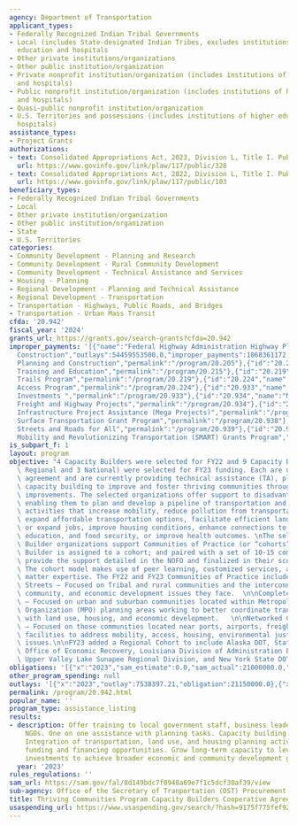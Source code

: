 ```yaml
---
agency: Department of Transportation
applicant_types:
- Federally Recognized Indian Tribal Governments
- Local (includes State-designated Indian Tribes, excludes institutions of higher
  education and hospitals
- Other private institutions/organizations
- Other public institution/organization
- Private nonprofit institution/organization (includes institutions of higher education
  and hospitals)
- Public nonprofit institution/organization (includes institutions of higher education
  and hospitals)
- Quasi-public nonprofit institution/organization
- U.S. Territories and possessions (includes institutions of higher education and
  hospitals)
assistance_types:
- Project Grants
authorizations:
- text: Consolidated Appropriations Act, 2023, Division L, Title I. Pub. L. 117, 328.
  url: https://www.govinfo.gov/link/plaw/117/public/328
- text: Consolidated Appropriations Act, 2022, Division L, Title I. Pub. L. 117, 103.
  url: https://www.govinfo.gov/link/plaw/117/public/103
beneficiary_types:
- Federally Recognized Indian Tribal Governments
- Local
- Other private institution/organization
- Other public institution/organization
- State
- U.S. Territories
categories:
- Community Development - Planning and Research
- Community Development - Rural Community Development
- Community Development - Technical Assistance and Services
- Housing - Planning
- Regional Development - Planning and Technical Assistance
- Regional Development - Transportation
- Transportation - Highways, Public Roads, and Bridges
- Transportation - Urban Mass Transit
cfda: '20.942'
fiscal_year: '2024'
grants_url: https://grants.gov/search-grants?cfda=20.942
improper_payments: '[{"name":"Federal Highway Administration Highway Planning and
  Construction","outlays":54459553500.0,"improper_payments":1068361172.0,"insufficient_payment":0.0,"high_priority":true,"related_programs":[{"id":"20.205","name":"Highway
  Planning and Construction","permalink":"/program/20.205"},{"id":"20.215","name":"Highway
  Training and Education","permalink":"/program/20.215"},{"id":"20.219","name":"Recreational
  Trails Program","permalink":"/program/20.219"},{"id":"20.224","name":"Federal Lands
  Access Program","permalink":"/program/20.224"},{"id":"20.933","name":"National Infrastructure
  Investments ","permalink":"/program/20.933"},{"id":"20.934","name":"Nationally Significant
  Freight and Highway Projects","permalink":"/program/20.934"},{"id":"20.937","name":"National
  Infrastructure Project Assistance (Mega Projects)","permalink":"/program/20.937"},{"id":"20.938","name":"Rural
  Surface Transportation Grant Program","permalink":"/program/20.938"},{"id":"20.939","name":"Safe
  Streets and Roads for All","permalink":"/program/20.939"},{"id":"20.941","name":"Strengthening
  Mobility and Revolutionizing Transportation (SMART) Grants Program","permalink":"/program/20.941"}]}]'
is_subpart_f: 1
layout: program
objective: "4 Capacity Builders were selected for FY22 and 9 Capacity Builders (6\
  \ Regional and 3 National) were selected for FY23 funding. Each are under a cooperative\
  \ agreement and are currently providing technical assistance (TA), planning, and\
  \ capacity building to improve and foster thriving communities through transportation\
  \ improvements. The selected organizations offer support to disadvantaged communities,\
  \ enabling them to plan and develop a pipeline of transportation and community revitalization\
  \ activities that increase mobility, reduce pollution from transportation sources,\
  \ expand affordable transportation options, facilitate efficient land use, preserve\
  \ or expand jobs, improve housing conditions, enhance connections to health care,\
  \ education, and food security, or improve health outcomes. \nThe selected Capacity\
  \ Builder organizations support Communities of Practice (or “cohorts”).  Each Capacity\
  \ Builder is assigned to a cohort; and paired with a set of 10-15 communities to\
  \ provide the support detailed in the NOFO and finalized in their scope of work.\
  \ The cohort model makes use of peer learning, customized services, and subject\
  \ matter expertise. The FY22 and FY23 Communities of Practice include: \n\nMain\
  \ Streets – Focused on Tribal and rural communities and the interconnected transportation,\
  \ community, and economic development issues they face.  \n\nComplete Neighborhoods\
  \ – Focused on urban and suburban communities located within Metropolitan Planning\
  \ Organization (MPO) planning areas working to better coordinate transportation\
  \ with land use, housing, and economic development.   \n\nNetworked Communities\
  \ – Focused on those communities located near ports, airports, freight, and rail\
  \ facilities to address mobility, access, housing, environmental justice, and economic\
  \ issues.\n\nFY23 added a Regional Cohort to include Alaska DOT, State of Colorado\
  \ Office of Economic Recovery, Louisiana Division of Administration Planning Office,\
  \ Upper Valley Lake Sunapee Regional Division, and New York State DOT"
obligations: '[{"x":"2023","sam_estimate":0.0,"sam_actual":21000000.0,"usa_spending_actual":21150000.0},{"x":"2024","sam_estimate":0.0,"sam_actual":0.0,"usa_spending_actual":23607402.0},{"x":"2025","sam_estimate":0.0,"sam_actual":0.0,"usa_spending_actual":0.0}]'
other_program_spending: null
outlays: '[{"x":"2023","outlay":7538397.21,"obligation":21150000.0},{"x":"2024","outlay":52157.75,"obligation":23607402.0},{"x":"2025","outlay":0.0,"obligation":0.0}]'
permalink: /program/20.942.html
popular_name: ''
program_type: assistance_listing
results:
- description: Offer training to local government staff, business leaders, and local
    NGOs. One on one assistance with planning tasks. Capacity building of local agencies.
    Integration of transportation, land use, and housing planning activities. Identify
    funding and financing opportunities. Grow long-term capacity to leverage transportation
    investments to achieve broader economic and community development goals.
  year: '2023'
rules_regulations: ''
sam_url: https://sam.gov/fal/8d149bdc7f0948a69e7f1c5dcf30af39/view
sub-agency: Office of the Secretary of Tranportation (OST) Procurement Operations
title: Thriving Communities Program Capacity Builders Cooperative Agreements
usaspending_url: https://www.usaspending.gov/search/?hash=9175f775fef922afe981bc31ea8fd0f0
---
```

